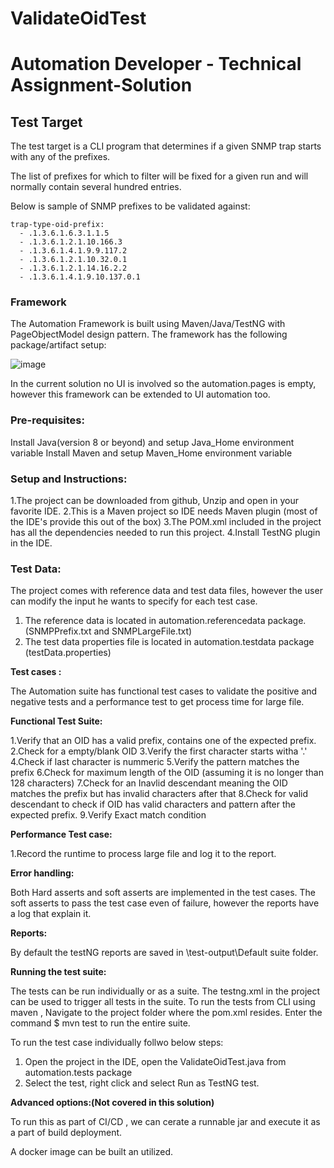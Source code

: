 # ValidateOidTest
# Automation Developer - Technical Assignment-Solution

## Test Target

The test target is a CLI program that determines if a given SNMP trap starts with any of the prefixes.


The list of prefixes for which to filter will be fixed for a given run and will normally contain several hundred entries.

Below is sample of SNMP prefixes to be validated against:
```
trap-type-oid-prefix:
  - .1.3.6.1.6.3.1.1.5
  - .1.3.6.1.2.1.10.166.3
  - .1.3.6.1.4.1.9.9.117.2
  - .1.3.6.1.2.1.10.32.0.1
  - .1.3.6.1.2.1.14.16.2.2
  - .1.3.6.1.4.1.9.10.137.0.1
```
### Framework

The Automation Framework is built using Maven/Java/TestNG with PageObjectModel design pattern. The framework has the following package/artifact setup:
 
 ![image](https://user-images.githubusercontent.com/111313561/184713882-bab16775-db2a-4bc6-b8c1-b123a1147662.png)



In the current solution no UI is involved so the automation.pages is empty, however this framework can be extended to UI automation too.

### Pre-requisites:

Install Java(version 8 or beyond) and setup Java_Home environment variable
Install Maven and setup Maven_Home environment variable


### Setup and Instructions:

1.The project can be downloaded from github, Unzip and open in your favorite IDE.
2.This is a Maven project so IDE needs Maven plugin (most of the IDE's provide this out of the box)
3.The POM.xml included in the project has all the dependencies needed to run this project.
4.Install TestNG plugin in the IDE.

### Test Data:

The project comes with reference data and test data files, however the user can modify the input he wants to specify for each test case.

1. The reference data is located in automation.referencedata package.(SNMPPrefix.txt and SNMPLargeFile.txt)
2. The test data properties file is located in automation.testdata package (testData.properties)

**Test cases :**

The Automation suite has functional test cases to validate the positive and negative tests and a performance test to get process time for large file.

**Functional Test Suite:**

1.Verify that an OID has a valid prefix, contains one of the expected prefix.
2.Check for a empty/blank OID
3.Verify the first character starts witha '.'
4.Check if last character is nummeric
5.Verify the pattern matches the prefix 
6.Check for maximum length of the OID (assuming it is no longer than 128 characters)
7.Check for an Inavlid descendant meaning the OID matches the prefix but has invalid characters after that
8.Check for valid descendant to check if OID has valid characters and pattern after the expected prefix.
9.Verify Exact match condition

**Performance Test case:**

1.Record the runtime to process large file and log it to the report.

**Error handling:**

Both Hard asserts and soft asserts are implemented in the test cases. The soft asserts to pass the test case even of failure, however the reports have a log that explain it.

**Reports:**

By default the testNG reports are saved in \\test-output\Default suite folder.


**Running the test suite:**

The tests can be run individually or as a suite. The testng.xml in the project can be used to trigger all tests in the suite.
To run the tests from CLI using maven , Navigate to the project folder where the pom.xml resides.
Enter the command $ mvn test to run the entire suite.

To run the test case individually follwo below steps:

1. Open the project in the IDE, open the ValidateOidTest.java from automation.tests package
2. Select the test, right click and select Run as TestNG test.

**Advanced options:(Not covered in this solution)**

To run this as part of CI/CD , we can cerate a runnable jar and execute it as a part of build deployment.

A docker image can be built an utilized.
